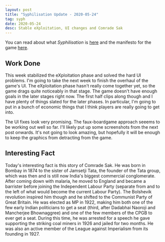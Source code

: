 ```yaml
---
layout: post
title: "Syphilisation Update - 2020-05-24"
tag: syph
date: 2020-05-24
desc: Stable eXploitation, UI changes and Comrade Sak
---
```



You can read about what *Syphilisation* is [here](/blog/syph/announce) and the manifesto for the game [here](/blog/syph/newManifesto).

## Work Done

This week stabilized the eXploitation phase and solved the hard UI problems. I'm going to take the next week to finish the overhaul of the game's UI. The eXploitation phase hasn't really come together yet, so the game drags quite noticeably in that stage. The game doesn't have enough goals in the later stages right now. The first half clips along though and I have plenty of things slated for the later phases. In particular, I'm going to put in a bunch of economic things that I think players are really going to get into.


The UI fixes look very promising. The faux-boardgame approach seeems to be working out well so far. I'll likely put up some screenshots from the next post onwards. It's not going to look amazing, but hopefully it will be enough to keep the graphics from detracting from the game.

## Interesting Fact

Today's interesting fact is this story of Comrade Sak. He was born in Bombay in 1874 to the sister of Jamsetji Tata, the founder of the Tata group, which was then and is still now India's biggest commercial conglomerate. After coming down with malaria, he moved to England and became a barrister before joining the Independent Labour Party (separate from and to the left of what would become the current Labour Party). The Bolshevik revolution inspired him though and he shifted to the Communist Party of Great Britain. He was elected as MP in 1922, making him both one of the few early Indian politicians to get a seat (third, after Dadabhai Naoroji and Mancherjee Bhownaggree) and one of the few members of the CPGB to ever get a seat. During this time, he was arrested for a speech he gave supporting the striking coal miners in 1926 and jailed for two months. He was also an active member of the League against Imperialism from its founding in 1927.

